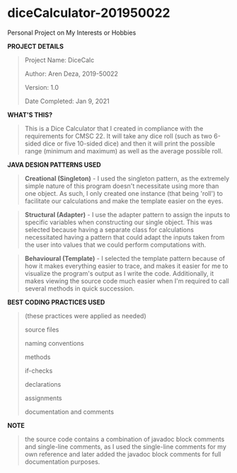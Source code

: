 # diceCalculator-201950022
Personal Project on My Interests or Hobbies

**PROJECT DETAILS**

> Project Name: DiceCalc
> 
> Author: Aren Deza, 2019-50022
>
> Version: 1.0
> 
> Date Completed: Jan 9, 2021

**WHAT'S THIS?**

> This is a Dice Calculator that I created in compliance with the requirements for CMSC 22. 
It will take any dice roll (such as two 6-sided dice or five 10-sided dice)
and then it will print the possible range (minimum and maximum) as well as
the average possible roll.

**JAVA DESIGN PATTERNS USED**
> **Creational (Singleton)** -
I used the singleton pattern, as the extremely simple nature of this program doesn't necessitate using more than one object. 
As such, I only created one instance (that being 'roll') to facilitate our calculations and make the template easier on the eyes.

> **Structural (Adapter)** -
I use the adapter pattern to assign the inputs to specific variables when constructing our single object.
This was selected because having a separate class for calculations necessitated having a pattern that could
adapt the inputs taken from the user into values that we could perform computations with.

> **Behavioural (Template)** -
I selected the template pattern because of how it makes everything easier to trace, and makes it easier for me to visualize the 
program's output as I write the code. Additionally, it makes viewing the source code much easier when I'm required to call 
several methods in quick succession.

**BEST CODING PRACTICES USED**
> (these practices were applied as needed)
> 
> source files 
>
> naming conventions
>
> methods
>
> if-checks
>
> declarations
>
> assignments
>
> documentation and comments

**NOTE**

> the source code contains a combination of javadoc block comments and single-line comments, as I used the single-line comments for 
my own reference and later added the javadoc block comments for full documentation purposes.
